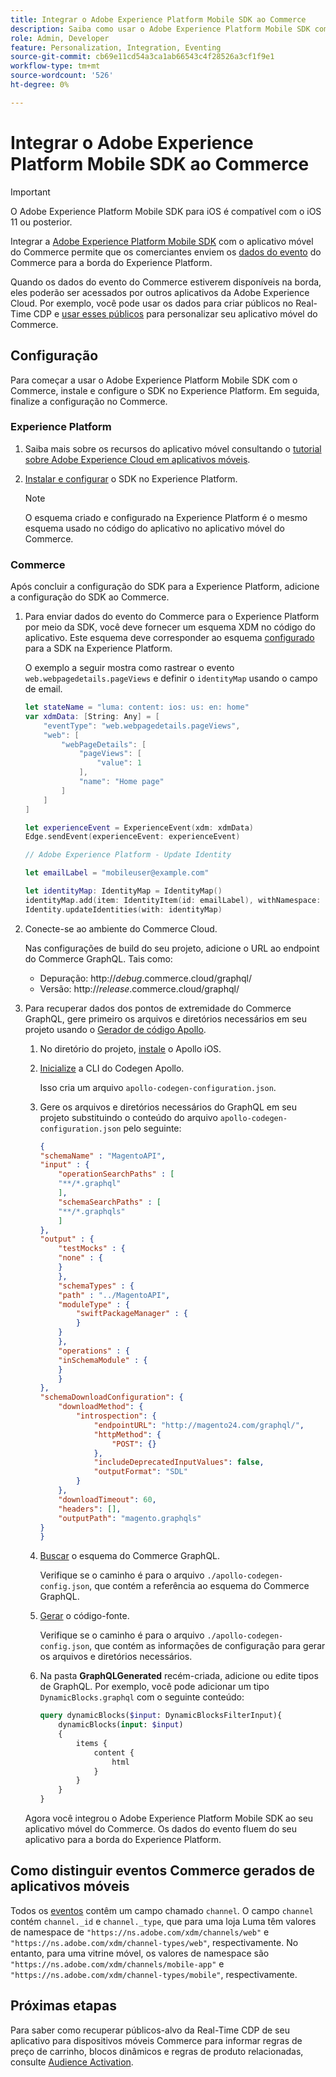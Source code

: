 ```yaml
---
title: Integrar o Adobe Experience Platform Mobile SDK ao Commerce
description: Saiba como usar o Adobe Experience Platform Mobile SDK com sua loja headless ou personalizada do Commerce.
role: Admin, Developer
feature: Personalization, Integration, Eventing
source-git-commit: cb69e11cd54a3ca1ab66543c4f28526a3cf1f9e1
workflow-type: tm+mt
source-wordcount: '526'
ht-degree: 0%

---
```


# Integrar o Adobe Experience Platform Mobile SDK ao Commerce

>[!IMPORTANT]
>
>O Adobe Experience Platform Mobile SDK para iOS é compatível com o iOS 11 ou posterior.

Integrar a [Adobe Experience Platform Mobile SDK](https://developer.adobe.com/client-sdks/home/) com o aplicativo móvel do Commerce permite que os comerciantes enviem os [dados do evento](events.md) do Commerce para a borda do Experience Platform.

Quando os dados do evento do Commerce estiverem disponíveis na borda, eles poderão ser acessados por outros aplicativos da Adobe Experience Cloud. Por exemplo, você pode usar os dados para criar públicos no Real-Time CDP e [usar esses públicos](https://experienceleague.adobe.com/docs/commerce-admin/customers/audience-activation.html) para personalizar seu aplicativo móvel do Commerce.

## Configuração

Para começar a usar o Adobe Experience Platform Mobile SDK com o Commerce, instale e configure o SDK no Experience Platform. Em seguida, finalize a configuração no Commerce.

### Experience Platform

1. Saiba mais sobre os recursos do aplicativo móvel consultando o [tutorial sobre Adobe Experience Cloud em aplicativos móveis](https://experienceleague.adobe.com/docs/platform-learn/implement-mobile-sdk/overview.html).

1. [Instalar e configurar](https://developer.adobe.com/client-sdks/documentation/getting-started/) o SDK no Experience Platform.

   >[!NOTE]
   >
   >O esquema criado e configurado na Experience Platform é o mesmo esquema usado no código do aplicativo no aplicativo móvel do Commerce.

### Commerce

Após concluir a configuração do SDK para a Experience Platform, adicione a configuração do SDK ao Commerce.

1. Para enviar dados do evento do Commerce para o Experience Platform por meio da SDK, você deve fornecer um esquema XDM no código do aplicativo. Este esquema deve corresponder ao esquema [configurado](https://developer.adobe.com/client-sdks/home/getting-started/set-up-schemas-and-datasets/) para a SDK na Experience Platform.

   O exemplo a seguir mostra como rastrear o evento `web.webpagedetails.pageViews` e definir o `identityMap` usando o campo de email.

   ```swift
   let stateName = "luma: content: ios: us: en: home"
   var xdmData: [String: Any] = [
       "eventType": "web.webpagedetails.pageViews",
       "web": [
           "webPageDetails": [
               "pageViews": [
                   "value": 1
               ],
               "name": "Home page"
           ]
       ]
   ]
   
   let experienceEvent = ExperienceEvent(xdm: xdmData)
   Edge.sendEvent(experienceEvent: experienceEvent)
   
   // Adobe Experience Platform - Update Identity
   
   let emailLabel = "mobileuser@example.com"
   
   let identityMap: IdentityMap = IdentityMap()
   identityMap.add(item: IdentityItem(id: emailLabel), withNamespace: "Email")
   Identity.updateIdentities(with: identityMap)
   ```

1. Conecte-se ao ambiente do Commerce Cloud.

   Nas configurações de build do seu projeto, adicione o URL ao endpoint do Commerce GraphQL. Tais como:

   - Depuração: http://_debug_.commerce.cloud/graphql/
   - Versão: http://_release_.commerce.cloud/graphql/

1. Para recuperar dados dos pontos de extremidade do Commerce GraphQL, gere primeiro os arquivos e diretórios necessários em seu projeto usando o [Gerador de código Apollo](https://www.apollographql.com/docs/ios/).

   1. No diretório do projeto, [instale](https://www.apollographql.com/docs/ios/get-started#1-install-the-apollo-frameworks) o Apollo iOS.

   1. [Inicialize](https://www.apollographql.com/docs/ios/code-generation/codegen-cli/#initialize) a CLI do Codegen Apollo.

      Isso cria um arquivo `apollo-codegen-configuration.json`.

   1. Gere os arquivos e diretórios necessários do GraphQL em seu projeto substituindo o conteúdo do arquivo `apollo-codegen-configuration.json` pelo seguinte:

      ```json
      {
      "schemaName" : "MagentoAPI",
      "input" : {
          "operationSearchPaths" : [
          "**/*.graphql"
          ],
          "schemaSearchPaths" : [
          "**/*.graphqls"
          ]
      },
      "output" : {
          "testMocks" : {
          "none" : {
          }
          },
          "schemaTypes" : {
          "path" : "../MagentoAPI",
          "moduleType" : {
              "swiftPackageManager" : {
              }
          }
          },
          "operations" : {
          "inSchemaModule" : {
          }
          }
      },
      "schemaDownloadConfiguration": {
          "downloadMethod": {
              "introspection": {
                  "endpointURL": "http://magento24.com/graphql/",
                  "httpMethod": {
                      "POST": {}
                  },
                  "includeDeprecatedInputValues": false,
                  "outputFormat": "SDL"
              }
          },
          "downloadTimeout": 60,
          "headers": [],
          "outputPath": "magento.graphqls"
      }
      }
      ```

   1. [Buscar](https://www.apollographql.com/docs/ios/code-generation/codegen-cli/#fetch-schema) o esquema do Commerce GraphQL.

      Verifique se o caminho é para o arquivo `./apollo-codegen-config.json`, que contém a referência ao esquema do Commerce GraphQL.

   1. [Gerar](https://www.apollographql.com/docs/ios/code-generation/codegen-cli/#generate) o código-fonte.

      Verifique se o caminho é para o arquivo `./apollo-codegen-config.json`, que contém as informações de configuração para gerar os arquivos e diretórios necessários.

   1. Na pasta **GraphQLGenerated** recém-criada, adicione ou edite tipos de GraphQL. Por exemplo, você pode adicionar um tipo `DynamicBlocks.graphql` com o seguinte conteúdo:

      ```graphql
      query dynamicBlocks($input: DynamicBlocksFilterInput){
          dynamicBlocks(input: $input)
          {
              items {
                  content {
                      html
                  }
              }
          }
      }
      ```

   Agora você integrou o Adobe Experience Platform Mobile SDK ao seu aplicativo móvel do Commerce. Os dados do evento fluem do seu aplicativo para a borda do Experience Platform.

## Como distinguir eventos Commerce gerados de aplicativos móveis

Todos os [eventos](events.md) contêm um campo chamado `channel`. O campo `channel` contém `channel._id` e `channel._type`, que para uma loja Luma têm valores de namespace de `"https://ns.adobe.com/xdm/channels/web"` e `"https://ns.adobe.com/xdm/channel-types/web"`, respectivamente. No entanto, para uma vitrine móvel, os valores de namespace são `"https://ns.adobe.com/xdm/channels/mobile-app"` e `"https://ns.adobe.com/xdm/channel-types/mobile"`, respectivamente.

## Próximas etapas

Para saber como recuperar públicos-alvo da Real-Time CDP de seu aplicativo para dispositivos móveis Commerce para informar regras de preço de carrinho, blocos dinâmicos e regras de produto relacionadas, consulte [Audience Activation](https://experienceleague.adobe.com/docs/commerce-admin/customers/audience-activation.html#retrieve-audiences-using-the-adobe-experience-platform-mobile-sdk).
